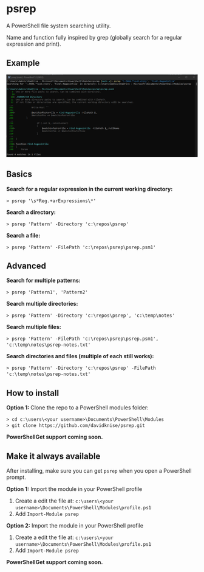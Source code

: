 # psrep

A PowerShell file system searching utility.

Name and function fully inspired by grep (globally search for a regular expression and print).

## Example
![Running a psrep command with Pretty output (Default)](./content/pretty-output.png "psrep sample")

## Basics

**Search for a regular expression in the current working directory:**
```console
> psrep '\s*Reg.+arExpressions\*'
```

**Search a directory:**
```console
> psrep 'Pattern' -Directory 'c:\repos\psrep'
```

**Search a file:**
```console
> psrep 'Pattern' -FilePath 'c:\repos\psrep\psrep.psm1'
```

## Advanced

**Search for multiple patterns:**
```console
> psrep 'Pattern1', 'Pattern2'
```

**Search multiple directories:**
```console
> psrep 'Pattern' -Directory 'c:\repos\psrep', 'c:\temp\notes'
```

**Search multiple files:**
```console
> psrep 'Pattern' -FilePath 'c:\repos\psrep\psrep.psm1', 'c:\temp\notes\psrep-notes.txt'
```

**Search directories and files (multiple of each still works):**
```console
> psrep 'Pattern' -Directory 'c:\repos\psrep' -FilePath 'c:\temp\notes\psrep-notes.txt'
```

## How to install

**Option 1:** Clone the repo to a PowerShell modules folder:
```console
> cd c:\users\<your username>\Documents\PowerShell\Modules
> git clone https://github.com/davidknise/psrep.git
```

**PowerShellGet support coming soon.**

## Make it always available

After installing, make sure you can get `psrep` when you open a PowerShell prompt.

**Option 1:** Import the module in your PowerShell profile
   1. Create a edit the file at: `c:\users\<your username>\Documents\PowerShell\Modules\profile.ps1`
   1. Add `Import-Module psrep`

**Option 2:** Import the module in your PowerShell profile
   1. Create a edit the file at: `c:\users\<your username>\Documents\PowerShell\Modules\profile.ps1`
   1. Add `Import-Module psrep`

**PowerShellGet support coming soon.**